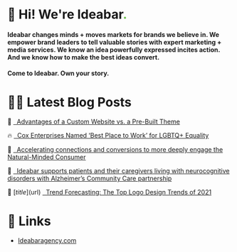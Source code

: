 # 👋 Hi! We're Ideabar<span style="color:#6bbe4a">.</span>

#### Ideabar changes minds + moves markets for brands we believe in. We empower brand leaders to tell valuable stories with expert marketing + media services. We know an idea powerfully expressed incites action. And we know how to make the best ideas convert.
#### Come to Ideabar. Own your story.

# 👩‍💻  Latest Blog Posts
<!-- BLOG-POST-LIST:START -->
 💯‏‏‎  [&nbsp;&nbsp;Advantages of a Custom Website vs. a Pre-Built Theme](https://ideabaragency.com/advantages-of-a-custom-website-vs-a-pre-built-theme/) 

 🔥‏‏‎  [&nbsp;&nbsp;Cox Enterprises Named ‘Best Place to Work’ for LGBTQ+ Equality](https://ideabaragency.com/cox-enterprises-named-best-place-to-work-for-lgbtq-equality/) 

 💫‏‏‎  [&nbsp;&nbsp;Accelerating connections and conversions to more deeply engage the Natural-Minded Consumer](https://ideabaragency.com/accelerating-connections-and-conversions-to-more-deeply-engage-the-natural-minded-consumer/) 

 🚀‏‏‎  [&nbsp;&nbsp;Ideabar supports patients and their caregivers living with neurocognitive disorders with Alzheimer’s Community Care partnership](https://ideabaragency.com/alzheimers-community-care-partnership/) 

 🌮‏‏‎  [$title]($url)‏‏‎  [&nbsp;&nbsp;Trend Forecasting: The Top Logo Design Trends of 2021](https://ideabaragency.com/trend-forecasting-the-top-logo-design-trends-of-2021/) 
<!-- BLOG-POST-LIST:END -->

# 🔗  Links
- [Ideabaragency.com](https://ideabaragency.com)
